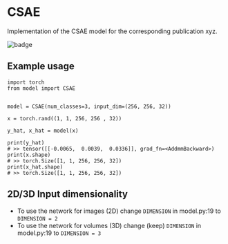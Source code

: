 # CSAE
Implementation of the CSAE model for the corresponding publication xyz.

![badge](https://github.com/lukasfolle/CSAE/actions/workflows/python-package.yml/badge.svg)



## Example usage

```
import torch
from model import CSAE


model = CSAE(num_classes=3, input_dim=(256, 256, 32))

x = torch.rand((1, 1, 256, 256 , 32))

y_hat, x_hat = model(x)

print(y_hat)
# >> tensor([[-0.0065,  0.0039,  0.0336]], grad_fn=<AddmmBackward>)
print(x.shape)
# >> torch.Size([1, 1, 256, 256, 32])
print(x_hat.shape)
# >> torch.Size([1, 1, 256, 256, 32])
```

## 2D/3D Input dimensionality
- To use the network for images (2D) change `DIMENSION` in model.py:19 to `DIMENSION = 2`
- To use the network for volumes (3D) change (keep) `DIMENSION` in model.py:19 to `DIMENSION = 3`
